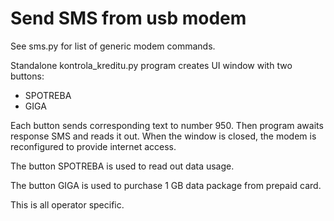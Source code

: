 # Send SMS from usb modem

See sms.py for list of generic modem commands.

Standalone kontrola_kreditu.py program creates UI window with two buttons:
+ SPOTREBA
+ GIGA

Each button sends corresponding text to number 950. Then program awaits response SMS and reads it out.
When the window is closed, the modem is reconfigured to provide internet access.

The button SPOTREBA is used to read out data usage.

The button GIGA is used to purchase 1 GB data package from prepaid card.

This is all operator specific.
